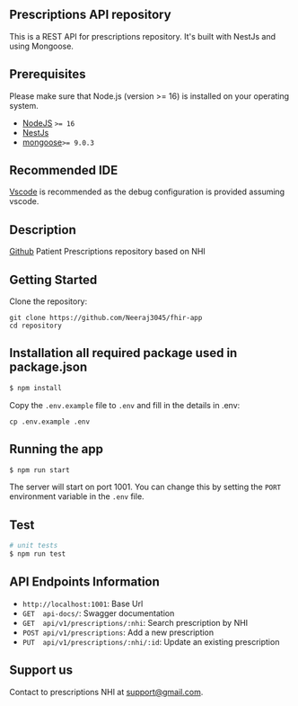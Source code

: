 ## Prescriptions API repository 

 This is a REST API for prescriptions repository. It's built with NestJs and using Mongoose.

## Prerequisites
Please make sure that Node.js (version >= 16) is installed on your operating system.

- [NodeJS](https://nodejs.org/en/) `>= 16`
- [NestJs](https://nestjs.com/)
- [mongoose](https://www.npmjs.com/package/mongoose)`>= 9.0.3`


## Recommended IDE

[Vscode](https://code.visualstudio.com/) is recommended as the debug configuration is provided assuming vscode.


## Description

[Github](https://github.com/Neeraj3045/fhir-app) Patient Prescriptions repository based on NHI

## Getting Started

Clone the repository:

```
git clone https://github.com/Neeraj3045/fhir-app
cd repository
```

## Installation all required package used in package.json

```bash
$ npm install
```

Copy the `.env.example` file to `.env` and fill in the details in .env:

```
cp .env.example .env
```

## Running the app

```bash
$ npm run start
```
The server will start on port 1001. You can change this by setting the `PORT` environment variable in the `.env` file.

## Test

```bash
# unit tests
$ npm run test
```


## API Endpoints Information

- `http://localhost:1001`: Base Url
- `GET  api-docs/`: Swagger documentation
- `GET  api/v1/prescriptions/:nhi`: Search prescription by NHI
- `POST api/v1/prescriptions`: Add a new prescription
- `PUT  api/v1/prescriptions/:nhi/:id`: Update an existing prescription

## Support us


Contact to prescriptions NHI at support@gmail.com.


